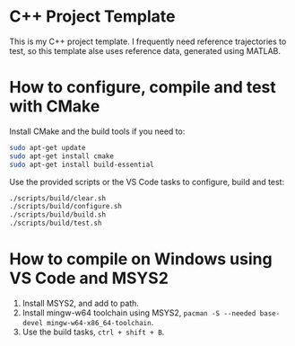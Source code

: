 # C++ Project Template
This is my C++ project template. I frequently need reference trajectories to test, so this template alse uses reference data, generated using MATLAB.

# How to configure, compile and test with CMake
Install CMake and the build tools if you need to:
```bash
sudo apt-get update
sudo apt-get install cmake
sudo apt-get install build-essential
```
Use the provided scripts or the VS Code tasks to configure, build and test:
```bash
./scripts/build/clear.sh
./scripts/build/configure.sh
./scripts/build/build.sh
./scripts/build/test.sh
```

# How to compile on Windows using VS Code and MSYS2
1. Install MSYS2, and add to path.
2. Install mingw-w64 toolchain using MSYS2, ```pacman -S --needed base-devel mingw-w64-x86_64-toolchain```.
3. Use the build tasks, ```ctrl + shift + B```.

